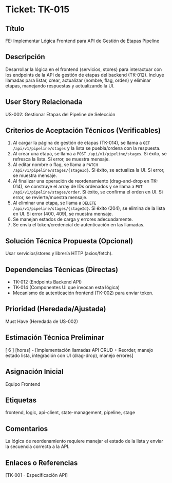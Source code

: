 # Ticket: TK-015

## Título
FE: Implementar Lógica Frontend para API de Gestión de Etapas Pipeline

## Descripción
Desarrollar la lógica en el frontend (servicios, stores) para interactuar con los endpoints de la API de gestión de etapas del backend (TK-012). Incluye llamadas para listar, crear, actualizar (nombre, flag, orden) y eliminar etapas, manejando respuestas y actualizando la UI.

## User Story Relacionada
US-002: Gestionar Etapas del Pipeline de Selección

## Criterios de Aceptación Técnicos (Verificables)
1.  Al cargar la página de gestión de etapas (TK-014), se llama a `GET /api/v1/pipeline/stages` y la lista se puebla/ordena con la respuesta.
2.  Al crear una etapa, se llama a `POST /api/v1/pipeline/stages`. Si éxito, se refresca la lista. Si error, se muestra mensaje.
3.  Al editar nombre o flag, se llama a `PATCH /api/v1/pipeline/stages/{stageId}`. Si éxito, se actualiza la UI. Si error, se muestra mensaje.
4.  Al finalizar una operación de reordenamiento (drag-and-drop en TK-014), se construye el array de IDs ordenados y se llama a `PUT /api/v1/pipeline/stages/order`. Si éxito, se confirma el orden en UI. Si error, se revierte/muestra mensaje.
5.  Al eliminar una etapa, se llama a `DELETE /api/v1/pipeline/stages/{stageId}`. Si éxito (204), se elimina de la lista en UI. Si error (400, 409), se muestra mensaje.
6.  Se manejan estados de carga y errores adecuadamente.
7.  Se envía el token/credencial de autenticación en las llamadas.

## Solución Técnica Propuesta (Opcional)
Usar servicios/stores y librería HTTP (axios/fetch).

## Dependencias Técnicas (Directas)
* TK-012 (Endpoints Backend API)
* TK-014 (Componentes UI que invocan esta lógica)
* Mecanismo de autenticación frontend (TK-002) para enviar token.

## Prioridad (Heredada/Ajustada)
Must Have (Heredada de US-002)

## Estimación Técnica Preliminar
[ 6 ] [horas] - [Implementación llamadas API CRUD + Reorder, manejo estado lista, integración con UI (drag-drop), manejo errores]

## Asignación Inicial
Equipo Frontend

## Etiquetas
frontend, logic, api-client, state-management, pipeline, stage

## Comentarios
La lógica de reordenamiento requiere manejar el estado de la lista y enviar la secuencia correcta a la API.

## Enlaces o Referencias
[TK-001 - Especificación API]